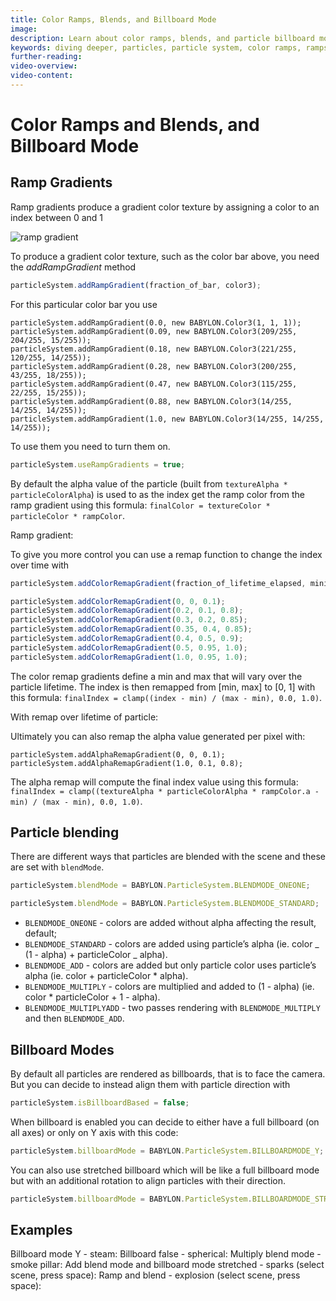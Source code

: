 ```yaml
---
title: Color Ramps, Blends, and Billboard Mode
image:
description: Learn about color ramps, blends, and particle billboard mode in Babylon.js.
keywords: diving deeper, particles, particle system, color ramps, ramps, blends, billboard, billboard mode
further-reading:
video-overview:
video-content:
---
```


# Color Ramps and Blends, and Billboard Mode

## Ramp Gradients

Ramp gradients produce a gradient color texture by assigning a color to an index between 0 and 1

![ramp gradient](/img/how_to/Particles/rampgrad.png)

To produce a gradient color texture, such as the color bar above, you need the _addRampGradient_ method

```javascript
particleSystem.addRampGradient(fraction_of_bar, color3);
```

For this particular color bar you use

```
particleSystem.addRampGradient(0.0, new BABYLON.Color3(1, 1, 1));
particleSystem.addRampGradient(0.09, new BABYLON.Color3(209/255, 204/255, 15/255));
particleSystem.addRampGradient(0.18, new BABYLON.Color3(221/255, 120/255, 14/255));
particleSystem.addRampGradient(0.28, new BABYLON.Color3(200/255, 43/255, 18/255));
particleSystem.addRampGradient(0.47, new BABYLON.Color3(115/255, 22/255, 15/255));
particleSystem.addRampGradient(0.88, new BABYLON.Color3(14/255, 14/255, 14/255));
particleSystem.addRampGradient(1.0, new BABYLON.Color3(14/255, 14/255, 14/255));
```

To use them you need to turn them on.

```javascript
particleSystem.useRampGradients = true;
```

By default the alpha value of the particle (built from `textureAlpha * particleColorAlpha`) is used to as the index get the ramp color from the ramp gradient using this formula: `finalColor = textureColor * particleColor * rampColor`.

Ramp gradient: <Playground id="#0K3AQ2#42" title="Ramp Gradient Example" description="Simple example of using ramp gradients."/>

To give you more control you can use a remap function to change the index over time with

```javascript
particleSystem.addColorRemapGradient(fraction_of_lifetime_elapsed, minimum_index, maximum_index); //set a range of values for the index at the given time point
```

```javascript
particleSystem.addColorRemapGradient(0, 0, 0.1);
particleSystem.addColorRemapGradient(0.2, 0.1, 0.8);
particleSystem.addColorRemapGradient(0.3, 0.2, 0.85);
particleSystem.addColorRemapGradient(0.35, 0.4, 0.85);
particleSystem.addColorRemapGradient(0.4, 0.5, 0.9);
particleSystem.addColorRemapGradient(0.5, 0.95, 1.0);
particleSystem.addColorRemapGradient(1.0, 0.95, 1.0);
```

The color remap gradients define a min and max that will vary over the particle lifetime. The index is then remapped from [min, max] to [0, 1] with this formula: `finalIndex = clamp((index - min) / (max - min), 0.0, 1.0)`.

With remap over lifetime of particle: <Playground id="#0K3AQ2#43" title="Ramp Gradient With Remap Over Liftetime" description="Simple example of using ramp gradients with a remap over the lifetime of the particle."/>

Ultimately you can also remap the alpha value generated per pixel with:

```
particleSystem.addAlphaRemapGradient(0, 0, 0.1);
particleSystem.addAlphaRemapGradient(1.0, 0.1, 0.8);
```

The alpha remap will compute the final index value using this formula: `finalIndex = clamp((textureAlpha * particleColorAlpha * rampColor.a - min) / (max - min), 0.0, 1.0)`.

## Particle blending

There are different ways that particles are blended with the scene and these are set with `blendMode`.

```javascript
particleSystem.blendMode = BABYLON.ParticleSystem.BLENDMODE_ONEONE;
```

```javascript
particleSystem.blendMode = BABYLON.ParticleSystem.BLENDMODE_STANDARD;
```

- `BLENDMODE_ONEONE` - colors are added without alpha affecting the result, default;
- `BLENDMODE_STANDARD` - colors are added using particle’s alpha (ie. color _ (1 - alpha) + particleColor _ alpha).
- `BLENDMODE_ADD` - colors are added but only particle color uses particle’s alpha (ie. color + particleColor \* alpha).
- `BLENDMODE_MULTIPLY` - colors are multiplied and added to (1 - alpha) (ie. color \* particleColor + 1 - alpha).
- `BLENDMODE_MULTIPLYADD` - two passes rendering with `BLENDMODE_MULTIPLY` and then `BLENDMODE_ADD`.

## Billboard Modes

By default all particles are rendered as billboards, that is to face the camera. But you can decide to instead align them with particle direction with

```javascript
particleSystem.isBillboardBased = false;
```

When billboard is enabled you can decide to either have a full billboard (on all axes) or only on Y axis with this code:

```javascript
particleSystem.billboardMode = BABYLON.ParticleSystem.BILLBOARDMODE_Y;
```

You can also use stretched billboard which will be like a full billboard mode but with an additional rotation to align particles with their direction.

```javascript
particleSystem.billboardMode = BABYLON.ParticleSystem.BILLBOARDMODE_STRETCHED;
```

## Examples

Billboard mode Y - steam: <Playground id="#B9HKG0#10" title="Billboard Mode Y" description="Simple example of using billboard mode in Y."/>
Billboard false - spherical: <Playground id="#EV0SEQ" title="Billboard Mode False" description="Simple example of setting billboard mode to false."/>
Multiply blend mode - smoke pillar: <Playground id="#KUDH9F#1" title="Multiply Blend Mode" description="Simple example of setting particle blend mode to multiply."/>
Add blend mode and billboard mode stretched - sparks (select scene, press space): <Playground id="#5A4TP5" title="Add Blend Mode And Stretched Billboard Mode" description="Simple example of setting particle blend mode to add and billboard mode to stretched."/>
Ramp and blend - explosion (select scene, press space): <Playground id="#VS5XS7#0" title="Ramp and Blend" description="Simple example of a ramp and blend."/>
